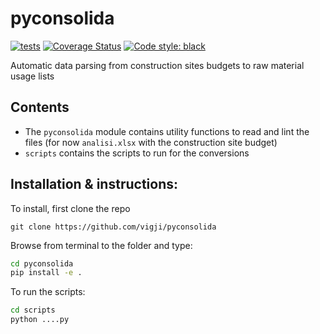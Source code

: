 # pyconsolida
[![tests](https://github.com/vigji/pyconsolida/actions/workflows/main.yml/badge.svg)](https://github.com/vigji/pyconsolida/actions/workflows/main.yml)
[![Coverage Status](https://coveralls.io/repos/github/vigji/pyconsolida/badge.svg?branch=main)](https://coveralls.io/github/vigji/pyconsolida?branch=main)
[![Code style: black](https://img.shields.io/badge/code%20style-black-000000.svg)](https://github.com/python/black)

Automatic data parsing from construction sites budgets to raw material usage lists

## Contents
 - The `pyconsolida` module contains utility functions to read and lint the files (for now `analisi.xlsx` with the construction site budget)
 - `scripts` contains the scripts to run for the conversions


## Installation & instructions:
To install, first clone the repo
```
git clone https://github.com/vigji/pyconsolida
```
Browse from terminal to the folder and type:
```bash
cd pyconsolida
pip install -e .
```
To run the scripts:
```bash
cd scripts
python ....py
```
